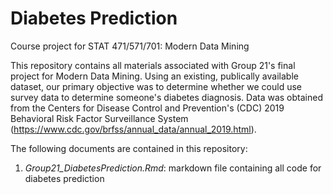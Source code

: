 # Diabetes Prediction
Course project for STAT 471/571/701: Modern Data Mining

This repository contains all materials associated with Group 21's final project for Modern Data Mining. Using an existing, publically available dataset, our primary objective was to determine whether we could use survey data to determine someone's diabetes diagnosis. Data was obtained from the Centers for Disease Control and Prevention's (CDC) 2019 Behavioral Risk Factor Surveillance System  (https://www.cdc.gov/brfss/annual_data/annual_2019.html).

The following documents are contained in this repository:
1. *Group21_DiabetesPrediction.Rmd*: markdown file containing all code for diabetes prediction
